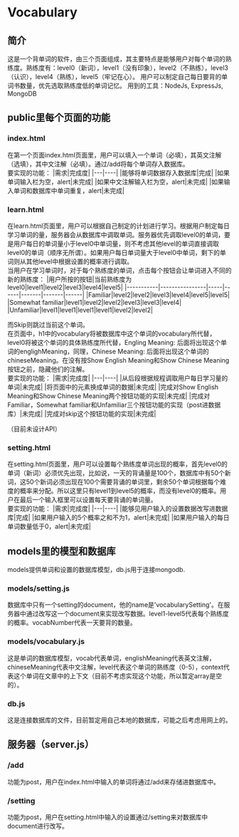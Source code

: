# Vocabulary

## 简介

这是一个背单词的软件，由三个页面组成，其主要特点是能够用户对每个单词的熟练度。熟练度有：level0（新词），level1（没有印象），level2（不熟练），level3（认识），level4（熟练），level5（牢记在心）。
用户可以制定自己每日要背的单词书数量，优先选取熟练度低的单词记忆。
用到的工具：NodeJs, ExpressJs, MongoDB

## public里每个页面的功能
### index.html
在第一个页面index.html页面里，用户可以填入一个单词（必填），其英文注解（选填），其中文注解（必填）。通过/add将每个单词存入数据库。<br/>
要实现的功能：	
|需求|完成度|
|---|----|
|能够将单词数据存入数据库|完成|
|如果单词输入栏为空，alert|未完成|
|如果中文注解输入栏为空，alert|未完成|
|如果输入单词和数据库中单词重复，alert|未完成|

### learn.html
在learn.html页面里，用户可以根据自己制定的计划进行学习。根据用户制定每日学习单词的量，服务器会从数据库中调取单词。服务器优先调取level0的单词，要是用户每日的单词量小于level0中单词量，则不考虑其他level的单词直接调取level0的单词（顺序无所谓）。如果用户每日单词量大于level0中单词，剩下的单词则从其他level中根据设置的概率进行调取。<br/>
当用户在学习单词时，对于每个熟练度的单词，点击每个按钮会让单词进入不同的新的熟练度：
|用户所按的按钮|当前熟练度为level0|level1|level2|level3|level4|level5|
|-----------|----------------|-----|------|-------|-------|------|
|Familiar|level2|level2|level3|level4|level5|level5|
|Somewhat familiar|level1|level2|level2|level3|level3|level4|
|Unfamiliar|level1|level1|level1|level1|level2|level2|

而Skip则跳过当前这个单词。 <br/>
在页面中，h1中的vocabulary将被数据库中这个单词的vocabulary所代替，level0将被这个单词的具体熟练度所代替，Engling Meaning: 后面将出现这个单词的englighMeaning，同理，Chinese Meaning: 后面将出现这个单词的chineseMeaning。在没有按Show English Meaning和Show Chinese Meaning按钮之前，隐藏他们的注解。<br/>
要实现的功能：	
|需求|完成度|
|---|----|
|从后段根据规程调取用户每日学习量的单词|未完成|
|将页面中的元素换成单词的数据|未完成|
|完成对Show English Meaning和Show Chinese Meaning两个按钮功能的实现|未完成|
|完成对Familiar，Somewhat familiar和Unfamiliar三个按钮功能的实现（post进数据库）|未完成|
|完成对skip这个按钮功能的实现|未完成|

（目前未设计API）

### setting.html
在setting.html页面里，用户可以设置每个熟练度单词出现的概率，首先level0的单词（新词）必须优先出现，比如说，一天的背诵量是100个，数据库中有50个新词，这50个新词必须出现在100个需要背诵的单词里，剩余50个单词根据每个难度的概率来分配。所以这里只有level1到level5的概率，而没有level0的概率。用户在最后一个输入框里可以设置每天要背诵的单词量。<br/>
要实现的功能：
|需求|完成度|
|---|----|
|能够见用户输入的设置数据改写进数据库|完成|
|如果用户输入的5个概率之和不为1，alert|未完成|
|如果用户输入的每日单词数量低于0，alert|未完成|

## models里的模型和数据库
models提供单词和设置的数据库模型，db.js用于连接mongodb.

### models/setting.js
数据库中只有一个setting的document，他的name是'vocabularySetting'。在服务器中通过改写这一个document来实现改写数据。level1-level5代表每个熟练度的概率。vocabNumber代表一天要背的数量。

### models/vocabulary.js
这是单词的数据库模型，vocab代表单词，englishMeaning代表英文注解，chineseMeaning代表中文注解，level代表这个单词的熟练度（0-5），context代表这个单词在文章中的上下文（目前不考虑实现这个功能，所以暂定array是空的）。

### db.js
这是连接数据库的文件，目前暂定用自己本地的数据库，可能之后考虑用网上的。

## 服务器（server.js）

### /add
功能为post，用户在index.html中输入的单词将通过/add来存储进数据库中。

### /setting
功能为post，用户在setting.html中输入的设置通过/setting来对数据库中document进行改写。